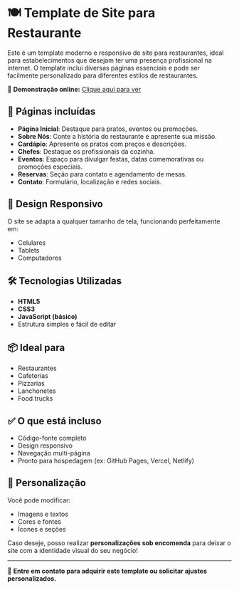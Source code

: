 # 🍽️ Template de Site para Restaurante

Este é um template moderno e responsivo de site para restaurantes, ideal para estabelecimentos que desejam ter uma presença profissional na internet. O template inclui diversas páginas essenciais e pode ser facilmente personalizado para diferentes estilos de restaurantes.

🔗 **Demonstração online:** [Clique aqui para ver](https://gustavoadsdev.github.io/restaurante/)

## 📄 Páginas incluídas

- **Página Inicial**: Destaque para pratos, eventos ou promoções.
- **Sobre Nós**: Conte a história do restaurante e apresente sua missão.
- **Cardápio**: Apresente os pratos com preços e descrições.
- **Chefes**: Destaque os profissionais da cozinha.
- **Eventos**: Espaço para divulgar festas, datas comemorativas ou promoções especiais.
- **Reservas**: Seção para contato e agendamento de mesas.
- **Contato**: Formulário, localização e redes sociais.

## 📱 Design Responsivo

O site se adapta a qualquer tamanho de tela, funcionando perfeitamente em:

- Celulares
- Tablets
- Computadores

## 🛠️ Tecnologias Utilizadas

- **HTML5**
- **CSS3**
- **JavaScript (básico)**
- Estrutura simples e fácil de editar

## 📦 Ideal para

- Restaurantes
- Cafeterias
- Pizzarias
- Lanchonetes
- Food trucks

## ✅ O que está incluso

- Código-fonte completo
- Design responsivo
- Navegação multi-página
- Pronto para hospedagem (ex: GitHub Pages, Vercel, Netlify)

## 🧩 Personalização

Você pode modificar:

- Imagens e textos
- Cores e fontes
- Ícones e seções

Caso deseje, posso realizar **personalizações sob encomenda** para deixar o site com a identidade visual do seu negócio!

---

📩 **Entre em contato para adquirir este template ou solicitar ajustes personalizados.**
